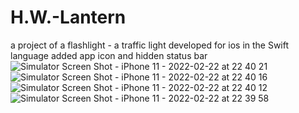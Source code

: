 # H.W.-Lantern
a project of a flashlight - a traffic light developed for ios in the Swift language
added app icon and hidden status bar
![Simulator Screen Shot - iPhone 11 - 2022-02-22 at 22 40 21](https://user-images.githubusercontent.com/93491260/155210488-2f5d1e79-db12-4676-91e9-e47f9fc78a9f.png)
![Simulator Screen Shot - iPhone 11 - 2022-02-22 at 22 40 16](https://user-images.githubusercontent.com/93491260/155210491-c6b602d2-5ae0-4a6b-ac59-1706971a8ddb.png)
![Simulator Screen Shot - iPhone 11 - 2022-02-22 at 22 40 12](https://user-images.githubusercontent.com/93491260/155210492-b7626286-88e4-476e-a7ac-aa68c5cc72a7.png)
![Simulator Screen Shot - iPhone 11 - 2022-02-22 at 22 39 58](https://user-images.githubusercontent.com/93491260/155210495-08ab143d-9a56-4e18-afd6-d803d1e40a82.png)
